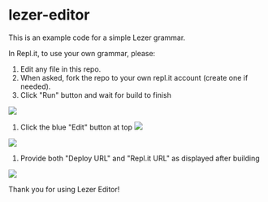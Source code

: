 # lezer-editor

This is an example code for a simple Lezer grammar.

In Repl.it, to use your own grammar, please:

1. Edit any file in this repo. 
1. When asked, fork the repo to your own repl.it account (create one if needed). 
1. Click "Run" button and wait for build to finish

![](https://imgur.com/ZQuf9Gxl.png)

1. Click the blue "Edit" button at top
![](https://imgur.com/Zs4RMGpl.png)

![](https://imgur.com/LX1fjjdl.png)

1. Provide both "Deploy URL" and "Repl.it URL" as displayed after building

![](https://imgur.com/nmgrl1el.png)

Thank you for using Lezer Editor!
